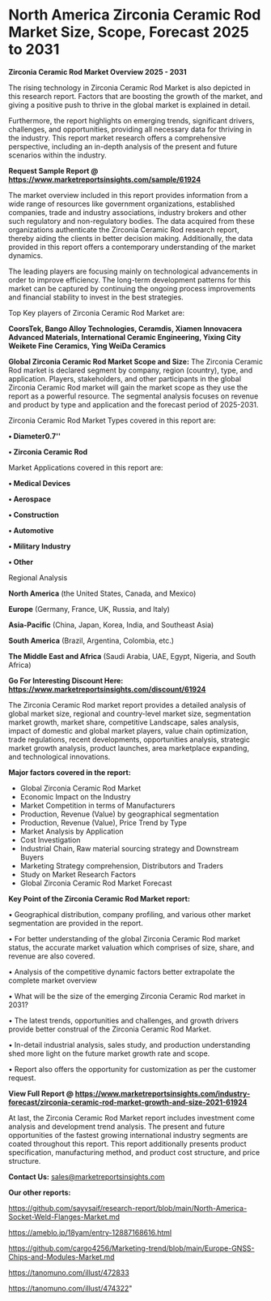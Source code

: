  # North America Zirconia Ceramic Rod Market Size, Scope, Forecast 2025 to 2031

<Strong> Zirconia Ceramic Rod Market Overview 2025 - 2031</strong>

The rising technology in Zirconia Ceramic Rod Market is also depicted in this research report. Factors that are boosting the growth of the market, and giving a positive push to thrive in the global market is explained in detail.

Furthermore, the report highlights on emerging trends, significant drivers, challenges, and opportunities, providing all necessary data for thriving in the industry. This report market research offers a comprehensive perspective, including an in-depth analysis of the present and future scenarios within the industry.

<strong>Request Sample Report @ <a href=https://www.marketreportsinsights.com/sample/61924>https://www.marketreportsinsights.com/sample/61924</a></strong>

The market overview included in this report provides information from a wide range of resources like government organizations, established companies, trade and industry associations, industry brokers and other such regulatory and non-regulatory bodies. The data acquired from these organizations authenticate the Zirconia Ceramic Rod research report, thereby aiding the clients in better decision making. Additionally, the data provided in this report offers a contemporary understanding of the market dynamics.

The leading players are focusing mainly on technological advancements in order to improve efficiency. The long-term development patterns for this market can be captured by continuing the ongoing process improvements and financial stability to invest in the best strategies.

Top Key players of Zirconia Ceramic Rod Market are:

<strong>CoorsTek, Bango Alloy Technologies, Ceramdis, Xiamen Innovacera Advanced Materials, International Ceramic Engineering, Yixing City Weikete Fine Ceramics, Ying WeiDa Ceramics</strong>

<strong><b>Global Zirconia Ceramic Rod Market Scope and Size:</b></strong>
The Zirconia Ceramic Rod market is declared segment by company, region (country), type, and application. Players, stakeholders, and other participants in the global Zirconia Ceramic Rod market will gain the market scope as they use the report as a powerful resource. The segmental analysis focuses on revenue and product by type and application and the forecast period of 2025-2031.

Zirconia Ceramic Rod Market Types covered in this report are:

<strong>• Diameter0.7&#39;&#39;

• Zirconia Ceramic Rod</strong>

Market Applications covered in this report are:

<strong>• Medical Devices

• Aerospace

• Construction

• Automotive

• Military Industry

• Other</strong> 

Regional Analysis

<strong>North America</strong> (the United States, Canada, and Mexico)

<strong>Europe</strong> (Germany, France, UK, Russia, and Italy)

<strong>Asia-Pacific</strong> (China, Japan, Korea, India, and Southeast Asia)

<strong>South America</strong> (Brazil, Argentina, Colombia, etc.)

<strong>The Middle East and Africa</strong> (Saudi Arabia, UAE, Egypt, Nigeria, and South Africa)

<strong>Go For Interesting Discount Here: <a href=https://www.marketreportsinsights.com/discount/61924>https://www.marketreportsinsights.com/discount/61924</a></strong>

The Zirconia Ceramic Rod market report provides a detailed analysis of global market size, regional and country-level market size, segmentation market growth, market share, competitive Landscape, sales analysis, impact of domestic and global market players, value chain optimization, trade regulations, recent developments, opportunities analysis, strategic market growth analysis, product launches, area marketplace expanding, and technological innovations.

<strong><b>Major factors covered in the report:</b></strong>
<ul>
  <li>Global Zirconia Ceramic Rod Market </li>
  <li>Economic Impact on the Industry</li>
  <li>Market Competition in terms of Manufacturers</li>
  <li>Production, Revenue (Value) by geographical segmentation</li>
  <li>Production, Revenue (Value), Price Trend by Type</li>
  <li>Market Analysis by Application</li>
  <li>Cost Investigation</li>
  <li>Industrial Chain, Raw material sourcing strategy and Downstream Buyers</li>
  <li>Marketing Strategy comprehension, Distributors and Traders</li>
  <li>Study on Market Research Factors</li>
  <li>Global Zirconia Ceramic Rod Market Forecast</li>
</ul>

<strong><b>Key Point of the Zirconia Ceramic Rod Market report:</b></strong>

• Geographical distribution, company profiling, and various other market segmentation are provided in the report.

• For better understanding of the global Zirconia Ceramic Rod market status, the accurate market valuation which comprises of size, share, and revenue are also covered.

• Analysis of the competitive dynamic factors better extrapolate the complete market overview

• What will be the size of the emerging Zirconia Ceramic Rod market in 2031?

• The latest trends, opportunities and challenges, and growth drivers provide better construal of the Zirconia Ceramic Rod Market.

• In-detail industrial analysis, sales study, and production understanding shed more light on the future market growth rate and scope.

• Report also offers the opportunity for customization as per the customer request.

<strong><b>View Full Report @ <a href=https://www.marketreportsinsights.com/industry-forecast/zirconia-ceramic-rod-market-growth-and-size-2021-61924>https://www.marketreportsinsights.com/industry-forecast/zirconia-ceramic-rod-market-growth-and-size-2021-61924</a></b></strong>


At last, the Zirconia Ceramic Rod Market report includes investment come analysis and development trend analysis. The present and future opportunities of the fastest growing international industry segments are coated throughout this report. This report additionally presents product specification, manufacturing method, and product cost structure, and price structure.

<strong>Contact Us:</strong>
sales@marketreportsinsights.com

<strong>Our other reports:</strong>

<a href=https://github.com/sayysaif/research-report/blob/main/North-America-Socket-Weld-Flanges-Market.md>https://github.com/sayysaif/research-report/blob/main/North-America-Socket-Weld-Flanges-Market.md</a>

<a href=https://ameblo.jp/18yam/entry-12887168616.html>https://ameblo.jp/18yam/entry-12887168616.html</a>

<a href=https://github.com/cargo4256/Marketing-trend/blob/main/Europe-GNSS-Chips-and-Modules-Market.md>https://github.com/cargo4256/Marketing-trend/blob/main/Europe-GNSS-Chips-and-Modules-Market.md</a>

<a href=https://tanomuno.com/illust/472833>https://tanomuno.com/illust/472833</a>

<a href=https://tanomuno.com/illust/474322>https://tanomuno.com/illust/474322</a>"
